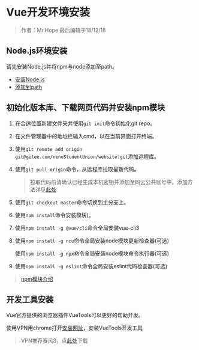 # Vue开发环境安装

> 作者：Mr.Hope 最后编辑于18/12/18

## Node.js环境安装

请先安装Node.js并将npm与node添加至path。

- [安装Node.js](/doc/software/nodeJS/install)
- [添加到path](/doc/windows/addPath)

## 初始化版本库、下载网页代码并安装npm模块

1. 在合适位置新建文件夹并使用`git init`命令初始化git repo。

2. 在文件管理器中的地址栏输入cmd，以在当前界面打开终端。

3. 使用`git remote add origin git@gitee.com/nenuStudentUnion/website.git`添加远程库。

4. 使用`git pull origin`命令，从远程库拉取最新代码。

    > 拉取代码前请确认已经生成本机密钥并添加至码云公共账号中。添加方法详见[此处](/doc/software/git/remote)

5. 使用`git checkout master`命令切换到主分支上。

6. 使用`npm install`命令安装模块(。

7. 使用`npm install -g @vue/cli`命令全局安装vue-cli3

8. 使用`npm install -g ncu`命令全局安装node模块更新检查器(可选)

    使用`npm install -g npx`命令全局安装node模块命令执行器(可选)

9. 使用`npm install -g eslint`命令全局安装eslint代码检查器(可选)

> [npm模块介绍](/doc/software/nodeJS/module)

## 开发工具安装

Vue官方提供的浏览器插件VueTools可以更好的帮助开发。

使用VPN用chrome打开[安装网址](https://chrome.google.com/webstore/detail/nhdogjmejiglipccpnnnanhbledajbpd)，安装VueTools开发工具

> VPN推荐赛风3，点[此处](https://nenuyouth.com/Res/exe/psiphon3.exe)下载